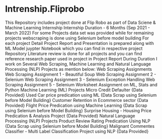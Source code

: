 # Intrenship.Fliprobo
This Repository includes project done at Flip Robo as part of Data Sciene & Machine Learning Internship
Internship Duration - 6 Months (Sep 2021 - March 2022)
For some Projects data set was provided while for remaining projects webscraping is done using Selenium before model building
For each project Detail Project Report and Presentation is prepared along with ML Model juypter Notebook which you can find in respective project Repository
Literature review is done for all projects and you can find reference research paper used in project in Project Report
During Duration I work on Several Web Scraping, Machine Learning and Natural Language Processing (NLP) Projects as mention below:
Web Scraping Assignments
Web Scraping Assignment 1 - Beautiful Soup
Web Scraping Assignment 2 - Selenium
Web Scraping Assignment 3 - Selenium Exception Handling
Web Scraping Assignment 5 - Selenium
Worksheet Assignment on ML, Stats and Python
Machine Learning (ML) Projects
Micro Credit Defaulter {Data Provided}
Used Car price predication using ML {Data Scrap using Selenium before Model Building}
Customer Retention in Ecommerce sector {Data Provided}
Flight Price Predication using Machine Learning {Data Scrap using Selenium before Model Building}
Surprise Housing - Housing Price Predication & Analysis Project {Data Provided}
Natural Language Processing (NLP) Projects
Product Review Rating Predication Using NLP {Data Scrap using Selenium before Model Building}
Malignant Commentes Classifier - Multi Label Classification Project using NLP {Data Provided}
